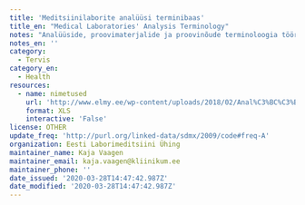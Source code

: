 ```yaml
---
title: 'Meditsiinilaborite analüüsi terminibaas'
title_en: "Medical Laboratories' Analysis Terminology"
notes: "Analüüside, proovimaterjalide ja proovinõude terminoloogia töörühma poolt kokku lepitud nimetused on leitavad lisatud failis.\r\n\r\nAnalüüside puhul on kokku lepitud 3 nimetuses:\r\n\r\nT-lühend –  lühend, mis baseerub inglise keelel ning alati on esmalt materjali lühend\r\n\r\nKasutatav nimetus – konsensuslik nimetus (baseerub lühendil või eestikeelsel täisnimetusel), mida kasutatakse nii elektroonses andmevahetuses kui kõikidel muudel infokandjatel ametliku nimetusena. Materjal on lisatud nimetuse lõppu, v.a juhtudel, kui materjaliks on veri, seerum või plasma või kui materjal on jäetud defineerimata e analüüsi võib teha mitmest materjalist.\r\n\r\nT-nimetus – eestikeelne täisnimetus koos materjaliga. Täisnimetuses on lahtiseletatud kõik lühendid"
notes_en: ''
category:
  - Tervis
category_en:
  - Health
resources:
  - name: nimetused
    url: 'http://www.elmy.ee/wp-content/uploads/2018/02/Anal%C3%BC%C3%BCside-nimetused-v8.xls'
    format: XLS
    interactive: 'False'
license: OTHER
update_freq: 'http://purl.org/linked-data/sdmx/2009/code#freq-A'
organization: Eesti Laborimeditsiini Ühing
maintainer_name: Kaja Vaagen
maintainer_email: kaja.vaagen@kliinikum.ee
maintainer_phone: ''
date_issued: '2020-03-28T14:47:42.987Z'
date_modified: '2020-03-28T14:47:42.987Z'
---
```

